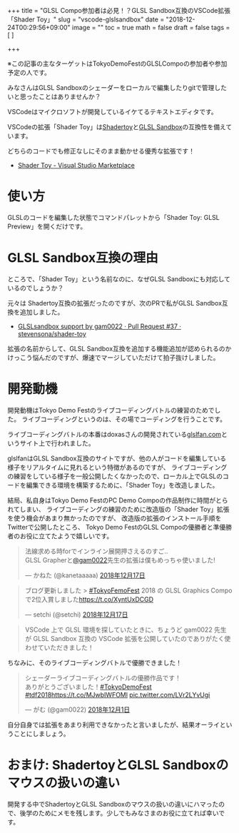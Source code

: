 +++
title = "GLSL Compo参加者は必見！？GLSL Sandbox互換のVSCode拡張「Shader Toy」"
slug = "vscode-glslsandbox"
date = "2018-12-24T00:29:56+09:00"
image = ""
toc = true
math = false
draft = false
tags = [
]

+++

※この記事の主なターゲットはTokyoDemoFestのGLSLCompoの参加者や参加予定の人です。

みなさんはGLSL Sandboxのシェーダーをローカルで編集したりgitで管理したいと思ったことはありませんか？

VSCodeはマイクロソフトが開発しているイケてるテキストエディタです。

VSCodeの拡張「Shader Toy」は[Shadertoy](https://www.shadertoy.com/)と[GLSL Sandbox](http://glslsandbox.com/)の互換性を備えています。

どちらのコードでも修正なしにそのまま動かせる優秀な拡張です！

- [Shader Toy - Visual Studio Marketplace
](https://marketplace.visualstudio.com/items?itemName=stevensona.shader-toy)

# 使い方

GLSLのコードを編集した状態でコマンドパレットから「Shader Toy: GLSL Preview」を開くだけです。

<!--more-->

# GLSL Sandbox互換の理由

ところで、「Shader Toy」という名前なのに、なぜGLSL Sandboxにも対応しているのでしょうか？

元々は Shadertoy互換の拡張だったのですが、次のPRで私がGLSL Sandbox互換を追加しました。

- [GLSLsandbox support by gam0022 · Pull Request #37 · stevensona/shader-toy](https://github.com/stevensona/shader-toy/pull/37)

拡張の名前からして、GLSL Sandbox互換を追加する機能追加が認められるのかけっこう悩んだのですが、爆速でマージしていただけて拍子抜けしました。

# 開発動機

開発動機はTokyo Demo Festのライブコーディングバトルの練習のためでした。
ライブコーディングというのは、その場でコーディングを行うことです。

ライブコーディングバトルの本番はdoxasさんの開発されている[glslfan.com](https://glslfan.com/)というサイト上で行われました。

glslfanはGLSL Sandbox互換のサイトですが、他の人がコードを編集している様子をリアルタイムに見れるという特徴があるのですが、
ライブコーディングの練習をしている様子を一般公開したくなかったので、ローカル上でGLSLのコードを編集できる環境を構築するために、「Shader Toy」を改造しました。

結局、私自身はTokyo Demo FestのPC Demo Compoの作品制作に時間がとられてしまい、
ライブコーディングの練習のために改造版の「Shader Toy」拡張を使う機会があまり無かったのですが、
改造版の拡張のインストール手順をTwitterで公開したところ、
Tokyo Demo FestのGLSL Compoの優勝者と準優勝者のお役に立てたようで嬉しいです。

<blockquote class="twitter-tweet" data-lang="ja"><p lang="ja" dir="ltr">法線求める時forでインライン展開押さえるのすご..<br>GLSL Grapherと<a href="https://twitter.com/gam0022?ref_src=twsrc%5Etfw">@gam0022</a>先生の拡張は僕もめっちゃ使いました!</p>&mdash; かねた (@kanetaaaaa) <a href="https://twitter.com/kanetaaaaa/status/1074471599804301312?ref_src=twsrc%5Etfw">2018年12月17日</a></blockquote>
<script async src="https://platform.twitter.com/widgets.js" charset="utf-8"></script>

<blockquote class="twitter-tweet" data-lang="ja"><p lang="ja" dir="ltr">ブログ更新しました &gt; <a href="https://twitter.com/hashtag/TokyoFemoFest?src=hash&amp;ref_src=twsrc%5Etfw">#TokyoFemoFest</a> 2018 の GLSL Graphics Compo で2位入賞しました<a href="https://t.co/XyntUxDCGD">https://t.co/XyntUxDCGD</a></p>&mdash; setchi (@setchi) <a href="https://twitter.com/setchi/status/1074469119481663489?ref_src=twsrc%5Etfw">2018年12月17日</a></blockquote>
<script async src="https://platform.twitter.com/widgets.js" charset="utf-8"></script>

> VSCode 上で GLSL 環境を探していたときに、ちょうど gam0022 先生が GLSL Sandbox 互換の VSCode 拡張を公開していたのでありがたく使わせていただきました！

ちなみに、そのライブコーディングバトルで優勝できました！

<blockquote class="twitter-tweet" data-lang="ja"><p lang="ja" dir="ltr">シェーダーライブコーディングバトルの優勝作品です！<br>ありがとうございました！<a href="https://twitter.com/hashtag/TokyoDemoFest?src=hash&amp;ref_src=twsrc%5Etfw">#TokyoDemoFest</a> <a href="https://twitter.com/hashtag/tdf2018?src=hash&amp;ref_src=twsrc%5Etfw">#tdf2018</a><a href="https://t.co/MJwbIWFOMl">https://t.co/MJwbIWFOMl</a> <a href="https://t.co/LVr2LYvUgi">pic.twitter.com/LVr2LYvUgi</a></p>&mdash; がむ (@gam0022) <a href="https://twitter.com/gam0022/status/1068782247711465472?ref_src=twsrc%5Etfw">2018年12月1日</a></blockquote>
<script async src="https://platform.twitter.com/widgets.js" charset="utf-8"></script>

自分自身では拡張をあまり利用できなかったと言いましたが、結果オーライということにしましょう。

# おまけ: ShadertoyとGLSL Sandboxのマウスの扱いの違い

開発する中でShadertoyとGLSL Sandboxのマウスの扱いの違いにハマったので、後学のためにメモを残します。少しでもみなさまのお役に立てれば幸いです。